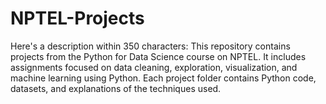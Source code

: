 # NPTEL-Projects
Here's a description within 350 characters:  This repository contains projects from the Python for Data Science course on NPTEL. It includes assignments focused on data cleaning, exploration, visualization, and machine learning using Python. Each project folder contains Python code, datasets, and explanations of the techniques used.
